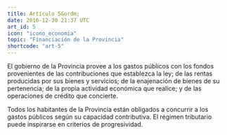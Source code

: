 ```yaml
---
title: Artículo 5&ordm;
date: 2016-12-30 21:37 UTC
art_id: 5
icon: "icono_economia"
topic: "Financiación de la Provincia"
shortcode: "art-5"
---
```

El gobierno de la Provincia provee a los gastos públicos con los fondos provenientes de las contribuciones que establezca la ley; de las rentas producidas por sus bienes y servicios; de la enajenación de bienes de su pertenencia; de la propia actividad económica que realice; y de las operaciones de crédito que concierte.

Todos los habitantes de la Provincia están obligados a concurrir a los gastos públicos según su capacidad contributiva. El régimen tributario puede inspirarse en criterios de progresividad.

